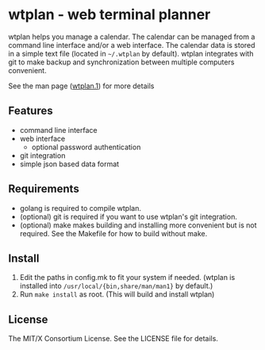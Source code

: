 wtplan - web terminal planner 
=============================

wtplan helps you manage a calendar. The calendar can be managed from a
command line interface and/or a web interface. The calendar data is
stored in a simple text file (located in `~/.wtplan` by
default). wtplan integrates with git to make backup and
synchronization between multiple computers convenient.


See the man page ([wtplan.1](http://wtplan.winsh.me/man_page.html)) for more details

Features
--------

* command line interface
* web interface
  * optional password authentication
* git integration
* simple json based data format

Requirements
------------

* golang is required to compile wtplan.
* (optional) git is required if you want to use wtplan's git integration.
* (optional) make makes building and installing more convenient but is not
  required. See the Makefile for how to build without make.

Install
-------

1. Edit the paths in config.mk to fit your system if needed. (wtplan is
   installed into `/usr/local/{bin,share/man/man1}` by default.)
2. Run `make install` as root. (This will build and install wtplan)

License
-------

The MIT/X Consortium License. See the LICENSE file for details.